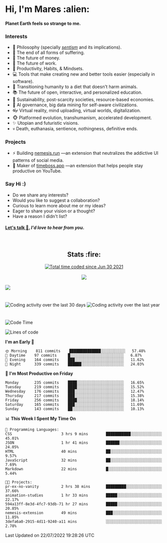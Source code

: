 <h1>Hi, I'm Mares :alien:</h1>

#### Planet Earth feels so strange to me.

### **Interests**

- 🌊 Philosophy (specially [_sentism_][sentismmedium] and its implications).
- 🎯 The end of all forms of suffering.
- 💸 The future of money.
- 💼 The future of work.
- 🧠 Productivity, Habits, & Mindsets.
- 💻 Tools that make creating new and better tools easier (especially in software).
- 🥗 Transitioning humanity to a diet that doesn't harm animals.
- 📚 The future of open, interactive, and personalized education.
- 🌱 Sustainability, post-scarcity societies, resource-based economies.
- 🤖 AI governance, big data mining for self-aware civilizations.
- 👓 Virtual reality, mind uploading, virtual worlds, digitalization.
- 🐵 Platformed evolution, transhumanism, accelerated development.
- ✨ Utopian and futuristic visions.
- 💀 Death, euthanasia, sentience, nothingness, definitive ends.


### **Projects**

- ⚡ Building [nemesis.run](https://chrome.google.com/webstore/detail/nemesis-%E2%80%93-humane-design-f/blfbbifgjgikekfochleknjcopefifgo?hl=en) —an extension that neutralizes the addictive UI patterns of social media.
- 💎 Maker of [timeboss.app](https://timeboss.app) —an extension that helps people stay productive on YouTube.


### **Say Hi :)**

- Do we share any interests?
- Would you like to suggest a collaboration?
- Curious to learn more about me or my ideas?
- Eager to share your vision or a thought?
- Have a reason I didn't list?

#### [Let's talk :wave:.](mailto:mareszhar@gmail.com) _I'd love to hear from you_.

[sentismmedium]: https://medium.com/@mareszhar/born-a-prisoner-a-reflection-about-life-its-struggles-and-a-plan-to-escape-d8566ce9b026

<br>

<h2 align="center">Stats :fire:</h2>

<div align="center">
  <a href="https://wakatime.com/@cfdc0e0d-4860-4b62-9ff0-cb659185525e">
    <img src="https://wakatime.com/badge/user/cfdc0e0d-4860-4b62-9ff0-cb659185525e.svg" alt="Total time coded since Jun 30 2021" />
  </a>
</div>

<br>

<!-- 
Add or remove this: 
&dates=B1AAB3FF 
...or this...
&date_format=M%20j%5B%2C%20Y%5D
from the *streak stats URL below* if they get bugged and aren't updating: 
-->

<div align="center">
  <img src="https://github-readme-streak-stats.herokuapp.com?user=mareszhar&theme=black-ice&hide_border=true&stroke=FFFFFF15&ring=DF8FFE&fire=DF8FFE&currStreakLabel=DF8FFE&background=1A232A&currStreakNum=86FFAB&dates=B1AAB3FF&date_format=M%20j%5B%2C%20Y%5D">
</div>

<br>

<img src="https://activity-graph.herokuapp.com/graph?username=mareszhar&theme=nord&bg_color=00000000&color=979797&line=DF8FFE&point=00000000&area=true&hide_border=true">

<br>

<h1></h1>

<img src="https://wakatime.com/share/@mares/5df0ff02-9c79-41b4-b540-51dc9c65a57b.svg" alt="Coding activity over the last 30 days" />
<img src="https://wakatime.com/share/@mares/ea89ba71-f374-40af-930c-e0655909fe37.svg" alt="Coding activity over the last year" />

<h1></h1>

<!--START_SECTION:waka-->
![Code Time](http://img.shields.io/badge/Code%20Time-537%20hrs%2055%20mins-blue)

![Lines of code](https://img.shields.io/badge/From%20Hello%20World%20I%27ve%20Written-134%20Thousand%20lines%20of%20code-blue)

**I'm an Early 🐤** 

```text
🌞 Morning    811 commits    ██████████████░░░░░░░░░░░   57.48% 
🌆 Daytime    97 commits     █░░░░░░░░░░░░░░░░░░░░░░░░   6.87% 
🌃 Evening    164 commits    ███░░░░░░░░░░░░░░░░░░░░░░   11.62% 
🌙 Night      339 commits    ██████░░░░░░░░░░░░░░░░░░░   24.03%

```
📅 **I'm Most Productive on Friday** 

```text
Monday       235 commits    ████░░░░░░░░░░░░░░░░░░░░░   16.65% 
Tuesday      219 commits    ████░░░░░░░░░░░░░░░░░░░░░   15.52% 
Wednesday    176 commits    ███░░░░░░░░░░░░░░░░░░░░░░   12.47% 
Thursday     217 commits    ███░░░░░░░░░░░░░░░░░░░░░░   15.38% 
Friday       256 commits    ████░░░░░░░░░░░░░░░░░░░░░   18.14% 
Saturday     165 commits    ███░░░░░░░░░░░░░░░░░░░░░░   11.69% 
Sunday       143 commits    ██░░░░░░░░░░░░░░░░░░░░░░░   10.13%

```


📊 **This Week I Spent My Time On** 

```text
💬 Programming Languages: 
CSS                      3 hrs 9 mins        ███████████░░░░░░░░░░░░░░   45.01% 
JSON                     1 hr 41 mins        ██████░░░░░░░░░░░░░░░░░░░   24.05% 
HTML                     40 mins             ██░░░░░░░░░░░░░░░░░░░░░░░   9.57% 
JavaScript               32 mins             ██░░░░░░░░░░░░░░░░░░░░░░░   7.69% 
Markdown                 22 mins             █░░░░░░░░░░░░░░░░░░░░░░░░   5.44%

🐱‍💻 Projects: 
pr-ex-no-vanity          2 hrs 38 mins       █████████░░░░░░░░░░░░░░░░   37.66% 
animation-studies        1 hr 33 mins        █████░░░░░░░░░░░░░░░░░░░░   22.17% 
594a13ff-8e3d-4fc7-93db-71 hr 27 mins        █████░░░░░░░░░░░░░░░░░░░░   20.85% 
nemesis-extension        49 mins             ███░░░░░░░░░░░░░░░░░░░░░░   11.85% 
3defa6a0-2915-4d11-9240-a11 mins             ░░░░░░░░░░░░░░░░░░░░░░░░░   2.78%

```


 Last Updated on 22/07/2022 19:28:26 UTC
<!--END_SECTION:waka-->
